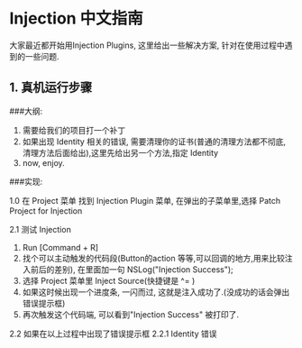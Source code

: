 # Injection 中文指南

大家最近都开始用Injection Plugins, 这里给出一些解决方案,
针对在使用过程中遇到的一些问题.


## 1. 真机运行步骤

###大纲:

1. 需要给我们的项目打一个补丁
2. 如果出现 Identity 相关的错误, 需要清理你的证书(普通的清理方法都不彻底, 清理方法后面给出),这里先给出另一个方法,指定 Identity
3. now, enjoy.

###实现:

1.0 在 Project 菜单 找到 Injection Plugin 菜单, 
  在弹出的子菜单里,选择 Patch Project for Injection

2.1 测试 Injection

  1. Run [Command + R]
  2. 找个可以主动触发的代码段(Button的action 等等,可以回调的地方,用来比较注入前后的差别), 
     在里面加一句 NSLog("Injection Success");
  3. 选择 Project 菜单里 Inject Source(快捷键是 ^= )
  4. 如果这时候出现一个进度条, 一闪而过, 这就是注入成功了.(没成功的话会弹出错误提示框)
  5. 再次触发这个代码端, 可以看到"Injection Success" 被打印了.

2.2 如果在以上过程中出现了错误提示框
    2.2.1 Identity 错误
    
